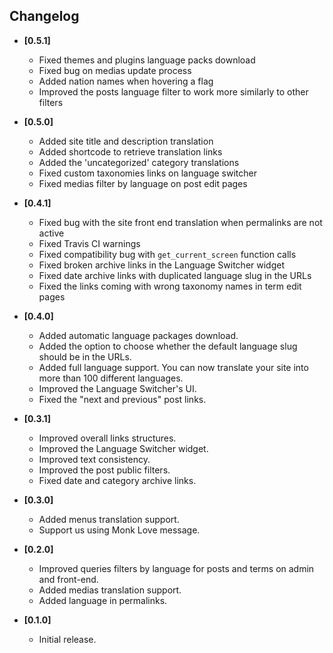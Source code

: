 ## Changelog

- **[0.5.1]**
    + Fixed themes and plugins language packs download
    + Fixed bug on medias update process
    + Added nation names when hovering a flag
    + Improved the posts language filter to work more similarly to other filters

- **[0.5.0]**
    + Added site title and description translation
    + Added shortcode to retrieve translation links
    + Added the 'uncategorized' category translations
    + Fixed custom taxonomies links on language switcher
    + Fixed medias filter by language on post edit pages

- **[0.4.1]**
    + Fixed bug with the site front end translation when permalinks are not active
    + Fixed Travis CI warnings
    + Fixed compatibility bug with `get_current_screen` function calls
    + Fixed broken archive links in the Language Switcher widget
    + Fixed date archive links with duplicated language slug in the URLs
    + Fixed the links coming with wrong taxonomy names in term edit pages

- **[0.4.0]**
    + Added automatic language packages download.
    + Added the option to choose whether the default language slug should be in the URLs.
    + Added full language support. You can now translate your site into more than 100 different languages.
    + Improved the Language Switcher's UI.
    + Fixed the "next and previous" post links.

- **[0.3.1]**
    + Improved overall links structures.
    + Improved the Language Switcher widget.
    + Improved text consistency.
    + Improved the post public filters.
    + Fixed date and category archive links.

- **[0.3.0]**
    + Added menus translation support.
    + Support us using Monk Love message.

- **[0.2.0]**
    + Improved queries filters by language for posts and terms on admin and front-end.
    + Added medias translation support.
    + Added language in permalinks.

- **[0.1.0]**
    - Initial release.

